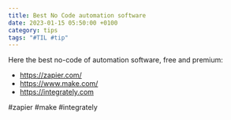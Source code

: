 ```yaml
---
title: Best No Code automation software
date: 2023-01-15 05:50:00 +0100
category: tips
tags: "#TIL #tip"
---
```




Here the best no-code of automation software, free and premium:

- https://zapier.com/
- https://www.make.com/
- https://integrately.com

#zapier #make #integrately